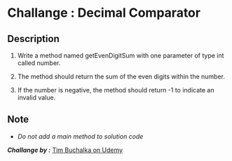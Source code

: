 # Challange :  Decimal Comparator

## Description

1. Write a method named getEvenDigitSum with one parameter of type int called number.

2. The method should return the sum of the even digits within the number.

3. If the number is negative, the method should return -1 to indicate an invalid value.

## Note
- *Do not add a  main method to solution code*


***Challange by :*** [Tim Buchalka on Udemy](https://www.udemy.com/course/java-the-complete-java-developer-course/)
